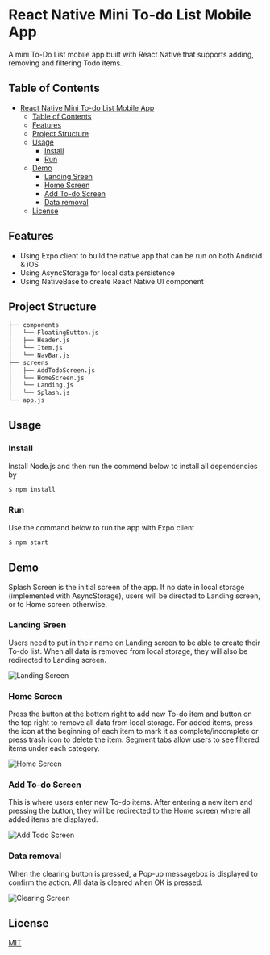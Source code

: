# React Native Mini To-do List Mobile App

A mini To-Do List mobile app built with React Native that supports adding, removing and filtering Todo items.


## Table of Contents

- [React Native Mini To-do List Mobile App](#react-native-mini-to-do-list-mobile-app)
  - [Table of Contents](#table-of-contents)
  - [Features](#features)
  - [Project Structure](#project-structure)
  - [Usage](#usage)
    - [Install](#install)
    - [Run](#run)
  - [Demo](#demo)
    - [Landing Sreen](#landing-sreen)
    - [Home Screen](#home-screen)
    - [Add To-do Screen](#add-to-do-screen)
    - [Data removal](#data-removal)
  - [License](#license)


## Features

* Using Expo client to build the native app that can be run on both Android & iOS
* Using AsyncStorage for local data persistence
* Using NativeBase to create React Native UI component

## Project Structure

```md
├── components
│   └── FloatingButton.js
│   ├── Header.js
│   └── Item.js
│   └── NavBar.js
├── screens
│   ├── AddTodoScreen.js
│   └── HomeScreen.js
│   └── Landing.js
│   └── Splash.js
└── app.js
```


## Usage

### Install

Install Node.js and then run the commend below to install all dependencies by 

```sh
$ npm install
```

### Run

Use the command below to run the app with Expo client

```sh
$ npm start
```


## Demo

Splash Screen is the initial screen of the app. If no date in local storage (implemented with AsyncStorage), users will be directed to Landing screen, or to Home screen otherwise.

### Landing Sreen

Users need to put in their name on Landing screen to be able to create their To-do list. When all data is removed from local storage, they will also be redirected to Landing screen.

![Landing Screen](https://github.com/L-Pang/RN-mini-todo-app/blob/master/assets/screenshots/landing.JPEG)

### Home Screen

Press the button at the bottom right to add new To-do item and button on the top right to remove all data from local storage. For added items, press the icon at the beginning of each item to mark it as complete/incomplete or press trash icon to delete the item. Segment tabs allow users to see filtered items under each category.

![Home Screen](https://github.com/L-Pang/RN-mini-todo-app/blob/master/assets/screenshots/home.JPEG)

### Add To-do Screen

This is where users enter new To-do items. After entering a new item and pressing the button, they will be redirected to the Home screen where all added items are displayed.

![Add Todo Screen](https://github.com/L-Pang/RN-mini-todo-app/blob/master/assets/screenshots/addtodo.JPG)

### Data removal

When the clearing button is pressed, a Pop-up messagebox is displayed to confirm the action. All data is cleared when OK is pressed.

![Clearing Screen](https://github.com/L-Pang/RN-mini-todo-app/blob/master/assets/screenshots/clear.JPEG)


## License

[MIT](LICENSE)

